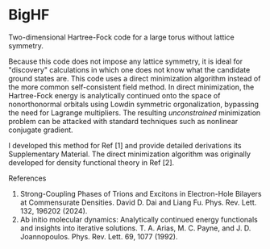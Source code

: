 # BigHF
Two-dimensional Hartree-Fock code for a large torus without lattice symmetry.

Because this code does not impose any lattice symmetry, it is ideal for "discovery" calculations in which one does not know what the candidate ground states are. This code uses a direct minimization algorithm instead of the more common self-consistent field method. In direct minimization, the Hartree-Fock energy is analytically continued onto the space of nonorthonormal orbitals using Lowdin symmetric orgonalization, bypassing the need for Lagrange multipliers. The resulting _unconstrained_ minimization problem can be attacked with standard techniques such as nonlinear conjugate gradient.

I developed this method for Ref [1] and provide detailed derivations its Supplementary Material. The direct minimization algorithm was originally developed for density functional theory in Ref [2].

References
1. Strong-Coupling Phases of Trions and Excitons in Electron-Hole Bilayers at Commensurate Densities. David D. Dai and Liang Fu. Phys. Rev. Lett. 132, 196202 (2024).
2. Ab initio molecular dynamics: Analytically continued energy functionals and insights into iterative solutions. T. A. Arias, M. C. Payne, and J. D. Joannopoulos. Phys. Rev. Lett. 69, 1077 (1992).
